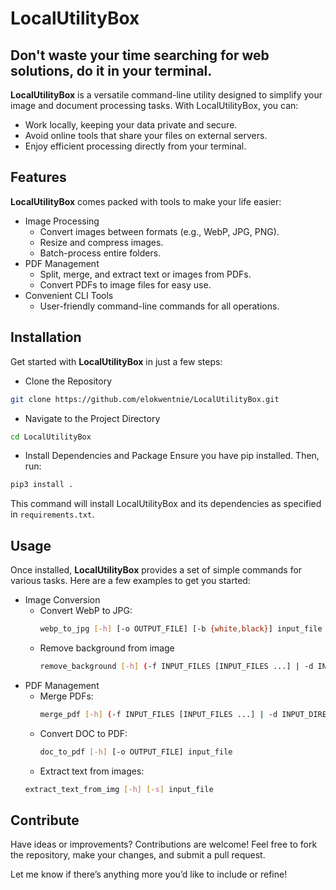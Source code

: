 # LocalUtilityBox
## Don't waste your time searching for web solutions, do it in your terminal.

**LocalUtilityBox** is a versatile command-line utility designed to simplify your image and document processing tasks. With LocalUtilityBox, you can:
* Work locally, keeping your data private and secure.
* Avoid online tools that share your files on external servers.
* Enjoy efficient processing directly from your terminal.

## Features
**LocalUtilityBox** comes packed with tools to make your life easier:
* Image Processing
   * Convert images between formats (e.g., WebP, JPG, PNG).
   * Resize and compress images.
   * Batch-process entire folders.
* PDF Management
   * Split, merge, and extract text or images from PDFs.
   * Convert PDFs to image files for easy use.
* Convenient CLI Tools
   * User-friendly command-line commands for all operations.


## Installation
Get started with **LocalUtilityBox** in just a few steps:

* Clone the Repository
```bash
git clone https://github.com/elokwentnie/LocalUtilityBox.git
```
* Navigate to the Project Directory
```bash
cd LocalUtilityBox
```
* Install Dependencies and Package
Ensure you have pip installed. Then, run:
```bash
pip3 install .
```
This command will install LocalUtilityBox and its dependencies as specified in `requirements.txt`.

## Usage
Once installed, **LocalUtilityBox** provides a set of simple commands for various tasks. Here are a few examples to get you started:
* Image Conversion
  * Convert WebP to JPG:
    ```bash
    webp_to_jpg [-h] [-o OUTPUT_FILE] [-b {white,black}] input_file
    ```
  * Remove background from image
    ```bash
    remove_background [-h] (-f INPUT_FILES [INPUT_FILES ...] | -d INPUT_DIRECTORY)
    ```
* PDF Management
  * Merge PDFs:
    ```bash
    merge_pdf [-h] (-f INPUT_FILES [INPUT_FILES ...] | -d INPUT_DIRECTORY) [-o OUTPUT]
    ```
  * Convert DOC to PDF:
    ```bash
    doc_to_pdf [-h] [-o OUTPUT_FILE] input_file
    ```
  * Extract text from images:
  ```bash
  extract_text_from_img [-h] [-s] input_file
  ```

## Contribute
Have ideas or improvements? Contributions are welcome! Feel free to fork the repository, make your changes, and submit a pull request.

Let me know if there’s anything more you’d like to include or refine!
